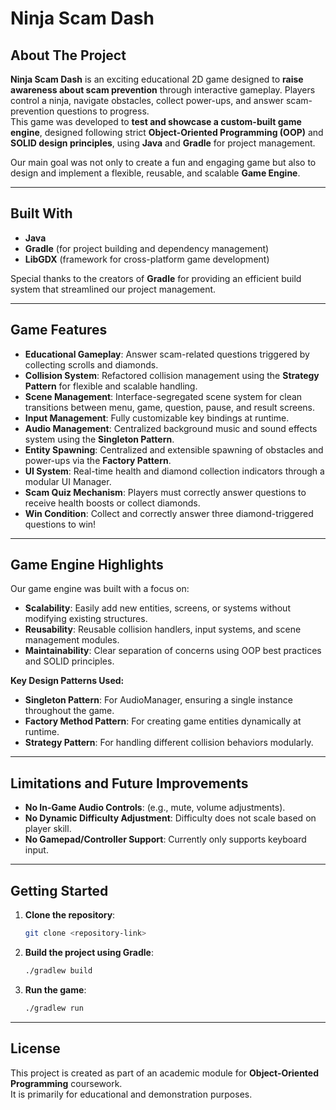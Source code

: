 # Ninja Scam Dash

## About The Project

**Ninja Scam Dash** is an exciting educational 2D game designed to **raise awareness about scam prevention** through interactive gameplay. Players control a ninja, navigate obstacles, collect power-ups, and answer scam-prevention questions to progress.  
This game was developed to **test and showcase a custom-built game engine**, designed following strict **Object-Oriented Programming (OOP)** and **SOLID design principles**, using **Java** and **Gradle** for project management.

Our main goal was not only to create a fun and engaging game but also to design and implement a flexible, reusable, and scalable **Game Engine**.

---

## Built With

- **Java**
- **Gradle** (for project building and dependency management)
- **LibGDX** (framework for cross-platform game development)

Special thanks to the creators of **Gradle** for providing an efficient build system that streamlined our project management.

---

## Game Features

- **Educational Gameplay**: Answer scam-related questions triggered by collecting scrolls and diamonds.
- **Collision System**: Refactored collision management using the **Strategy Pattern** for flexible and scalable handling.
- **Scene Management**: Interface-segregated scene system for clean transitions between menu, game, question, pause, and result screens.
- **Input Management**: Fully customizable key bindings at runtime.
- **Audio Management**: Centralized background music and sound effects system using the **Singleton Pattern**.
- **Entity Spawning**: Centralized and extensible spawning of obstacles and power-ups via the **Factory Pattern**.
- **UI System**: Real-time health and diamond collection indicators through a modular UI Manager.
- **Scam Quiz Mechanism**: Players must correctly answer questions to receive health boosts or collect diamonds.
- **Win Condition**: Collect and correctly answer three diamond-triggered questions to win!

---

## Game Engine Highlights

Our game engine was built with a focus on:

- **Scalability**: Easily add new entities, screens, or systems without modifying existing structures.
- **Reusability**: Reusable collision handlers, input systems, and scene management modules.
- **Maintainability**: Clear separation of concerns using OOP best practices and SOLID principles.

**Key Design Patterns Used:**
- **Singleton Pattern**: For AudioManager, ensuring a single instance throughout the game.
- **Factory Method Pattern**: For creating game entities dynamically at runtime.
- **Strategy Pattern**: For handling different collision behaviors modularly.

---

## Limitations and Future Improvements

- **No In-Game Audio Controls**: (e.g., mute, volume adjustments).
- **No Dynamic Difficulty Adjustment**: Difficulty does not scale based on player skill.
- **No Gamepad/Controller Support**: Currently only supports keyboard input.

---

## Getting Started

1. **Clone the repository**:
   ```bash
   git clone <repository-link>
   ```

2. **Build the project using Gradle**:
   ```bash
   ./gradlew build
   ```

3. **Run the game**:
   ```bash
   ./gradlew run
   ```

---

## License

This project is created as part of an academic module for **Object-Oriented Programming** coursework.  
It is primarily for educational and demonstration purposes.

